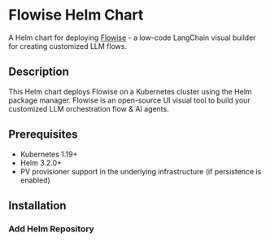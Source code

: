 # Flowise Helm Chart

A Helm chart for deploying [Flowise](https://flowiseai.com/) - a low-code LangChain visual builder for creating customized LLM flows.

## Description

This Helm chart deploys Flowise on a Kubernetes cluster using the Helm package manager. Flowise is an open-source UI visual tool to build your customized LLM orchestration flow & AI agents.

## Prerequisites

- Kubernetes 1.19+
- Helm 3.2.0+
- PV provisioner support in the underlying infrastructure (if persistence is enabled)

## Installation

### Add Helm Repository

